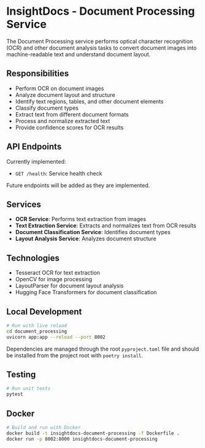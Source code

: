 # InsightDocs - Document Processing Service

The Document Processing service performs optical character recognition (OCR) and other document analysis tasks to convert document images into machine-readable text and understand document layout.

## Responsibilities

- Perform OCR on document images
- Analyze document layout and structure
- Identify text regions, tables, and other document elements
- Classify document types
- Extract text from different document formats
- Process and normalize extracted text
- Provide confidence scores for OCR results

## API Endpoints

Currently implemented:
- `GET /health`: Service health check

Future endpoints will be added as they are implemented.

## Services

- **OCR Service**: Performs text extraction from images
- **Text Extraction Service**: Extracts and normalizes text from OCR results
- **Document Classification Service**: Identifies document types
- **Layout Analysis Service**: Analyzes document structure

## Technologies

- Tesseract OCR for text extraction
- OpenCV for image processing
- LayoutParser for document layout analysis
- Hugging Face Transformers for document classification

## Local Development

```bash
# Run with live reload
cd document_processing
uvicorn app:app --reload --port 8002
```

Dependencies are managed through the root `pyproject.toml` file and should be installed from the project root with `poetry install`.

## Testing

```bash
# Run unit tests
pytest
```

## Docker

```bash
# Build and run with Docker
docker build -t insightdocs-document-processing -f Dockerfile .
docker run -p 8002:8000 insightdocs-document-processing
```
